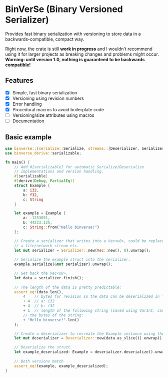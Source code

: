 # BinVerSe (**Bin**ary **Ver**sioned **Se**rializer)

Provides fast binary serialization with versioning to store data in a backwards-compatible, compact way.

Right now, the crate is still **work in progress** and I wouldn't recommend using it for larger projects as breaking changes and problems might occur.
**Warning: until version 1.0, nothing is guaranteed to be backwards compatible!**


## Features
- [x] Simple, fast binary serialization
- [x] Versioning using revision numbers
- [x] Error handling
- [x] Procedural macros to avoid boilerplate code
- [ ] Versioning/size attributes using macros
- [ ] Documentation

## Basic example

```rust
use binverse::{serialize::Serialize, streams::{Deserializer, Serializer}};
use binverse_derive::serializable;

fn main() {
    // Add #[serializable] for automatic Serialize/Deserialize
    // implementations and version handling.
    #[serializable]
    #[derive(Debug, PartialEq)]
    struct Example {
        a: i32,
        b: f32,
        c: String
    }

    let example = Example {
        a: -1253891,
        b: 44223.125,
        c: String::from("Hello binverse!")
    };

    // Create a serializer that writes into a Vec<u8>, could be replaced by
    // a file/network stream etc.
    let mut serializer = Serializer::new(Vec::new(), 0).unwrap();
    
    // Serialize the example struct into the serializer.
    example.serialize(&mut serializer).unwrap();

    // Get back the Vec<u8>.
    let data = serializer.finish();
    
    // The length of the data is pretty predictable:
    assert_eq!(data.len(), 
        4    // bytes for revision so the data can be deserialized in future versions 
        + 4  // a: i32       
        + 4  // b: f32
        + 1  // length of the following string (saved using VarInt, can be changed to a constant byte size)
        // the bytes of the string:
        + "Hello binverse!".len()
    );

    // Create a deserializer to recreate the Example instance using the data.
    let mut deserializer = Deserializer::new(data.as_slice()).unwrap();

    // Deserialize the struct. 
    let example_deserialized: Example = deserializer.deserialize().unwrap();
    
    // Both versions match
    assert_eq!(example, example_deserialized);
}
```